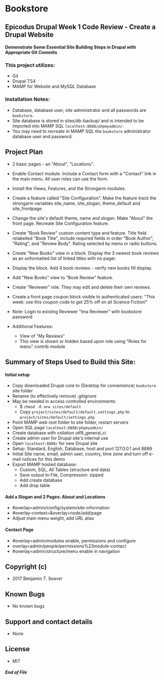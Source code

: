 # Bookstore

## Epicodus Drupal Week 1 Code Review - Create a Drupal Website

#### Demonstrate Some Essential Site Building Steps in Drupal with Appropriate Git Commits

### This project utilizes:
  * Git
  * Drupal 7.54
  * MAMP for Website and MySQL Database

### Installation Notes:
  * Database, database user, site administrator and all passwords are `bookstore`.
  * Site database is stored in sites/db-backup/ and is intended to be imported into MAMP SQL `localhost:8888/phpmyadmin/`.
  * You may need to recreate in MAMP SQL the `bookstore` administrator database user and password.

## Project Plan
  * 2 basic pages - an "About", "Locations".
  * Enable Contact module. Include a Contact form with a "Contact" link in the main menu. All user roles can use the form.
  * Install the Views, Features, and the Strongarm modules.
  * Create a feature called "Site Configuration". Make the feature track the strongarm variables site_name, site_slogan, theme_default and site_frontpage.
  * Change the site's default theme, name and slogan. Make "About" the front page. Recreate Site Configuration feature.
  * Create "Book Review" custom content type and feature. Title field relabelled "Book Title", include required fields in order "Book Author", "Rating", and "Review Body".  Rating selected by menu or radio buttons.
  * Create "New Books" view in a block. Display the 3 newest book reviews as an unformatted list of linked titles with no pager.
  * Display the block. Add 4 book reviews - verify new books fill display.
  * Add "New Books" view to "Book Review" feature.
  * Create "Reviewer" role. They may edit and delete their own reviews.
  * Create a front page coupon block visible to authenticated users: "This week: use this coupon code to get 25% off on all Science Fiction!"

  * Note: Login to existing Reviewer "Ima Reviewer" with bookstore password

  * Additional Features:
    * View of "My Reviews"
    * This view is shown or hidden based upon role using "Roles for menu" contrib module

## Summary of Steps Used to Build this Site:

#### Initial setup

* Copy downloaded Drupal core to (Desktop for convenience) `bookstore` site folder
* Rename (to effectively remove) .gitignore
* May be needed in access controlled environments:
  * $ `chmod -R a+w sites/default`
  * Copy `project/sites/default/default.settings.php` to `project/sites/default/settings.php`
* Point MAMP web root folder to site folder, restart servers
* Open SQL page `localhost:8888/phpmyadmin/`
* Create database with collation utf8_general_ci
* Create admin user for Drupal site's internal use
* Open `localhost:8888/` for new Drupal site
* Setup: Standard, English, Database, host and port 127.0.0.1 and 8889
* Initial Site name, email, admin user, country, time zone and turn off e-mail notices for this demo
* Export MAMP hosted database:
  * Custom, SQL, All Tables (structure and data)
  * Save output to File, Compression: zipped
  * Add create database
  * Add drop table

#### Add a Slogan and 2 Pages: About and Locations
* #overlay=admin/config/system/site-information
* #overlay-context=&overlay=node/add/page
* Adjust main menu weight, add URL alias

#### Contact Page
* #overlay=admin/modules enable, permissions and configure
* overlay=admin/people/permissions%23module-contact
* #overlay=admin/structure/menu enable in navigation

## Copyright (c)
* 2017 Benjamin T. Seaver

## Known Bugs
* No known bugs

## Support and contact details
* None

## License
* MIT

##### End of File
